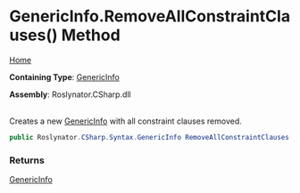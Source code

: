 # GenericInfo\.RemoveAllConstraintClauses\(\) Method

[Home](../../../../../README.md)

**Containing Type**: [GenericInfo](../README.md)

**Assembly**: Roslynator\.CSharp\.dll

\
Creates a new [GenericInfo](../README.md) with all constraint clauses removed\.

```csharp
public Roslynator.CSharp.Syntax.GenericInfo RemoveAllConstraintClauses()
```

### Returns

[GenericInfo](../README.md)


